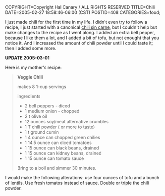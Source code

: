 COPYRIGHT=Copyright Hal Canary / ALL RIGHTS RESERVED
TITLE=Chili
DATE=2005-02-27 18:58:46-06:00 (CST)
POSTID=408
CATEGORIES=food;

I just made chili for the first time in my life. I didn't even try to follow a recipe, I just started with a canonical [chili sin carne](http://en.wikipedia.org/wiki/Chili_con_carne#Vegetarian_chili_.28also_known_as_chili_sin_carne.2C_.22without_meat.22.29), but I couldn't help but make changes to the recipe as I went along. I added an extra bell pepper, because I like them a lot, and I added a bit of tofu, but not enought that you notice it. And I increased the amount of chili powder until I could taste it; then I added some more.  
  
**UPDATE 2005-03-01**

Here is my mother's recipe:

> **Veggie Chili**
> 
> makes 8 1-cup servings
> 
> ingredients
> 
> *   2 bell peppers - diced
> *   1 medium onion - chopped
> *   2 t olive oil
> *   12 ounces soy/meat alternative crumbles
> *   1 T chili powder ( or more to taste)
> *   1 t ground cumin
> *   1 4 ounce can chopped green chilies
> *   1 14.5 ounce can diced tomatoes
> *   1 15 ounce can black beans, drained
> *   1 15 ounce can kidney beans, drained
> *   1 15 ounce can tomato sauce
> 
> Bring to a boil and simmer 30 minutes.

I would make the following alterations: use four ounces of tofu and a bunch of lentils. Use fresh tomatos instead of sauce. Double or triple the chili powder.
